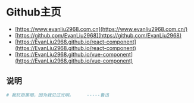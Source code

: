 # Github主页

- [https://www.evanliu2968.com.cn](https://www.evanliu2968.com.cn/)
- [https://github.com/EvanLiu2968](https://github.com/EvanLiu2968)
- [https://EvanLiu2968.github.io/react-component](https://EvanLiu2968.github.io/react-component)
- [https://EvanLiu2968.github.io/vue-component](https://EvanLiu2968.github.io/vue-component)

## 说明
```bash
# 我抗拒黑暗，因为我见过光明。     -----鲁迅
```
